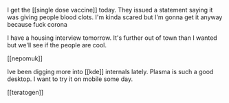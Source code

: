 I get the [[single dose vaccine]] today. They issued a statement saying it was giving people blood clots. I'm kinda scared but I'm gonna get it anyway because fuck corona

I have a housing interview tomorrow. It's further out of town than I wanted but we'll see if the people are cool.

[[nepomuk]]

Ive been digging more into [[kde]] internals lately. Plasma is such a good desktop. I want to try it on mobile some day.

[[teratogen]]